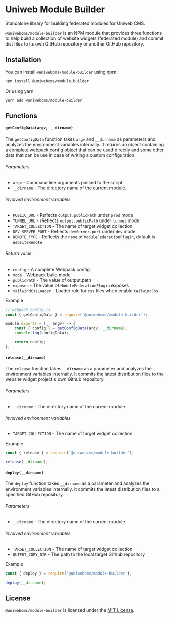# Uniweb Module Builder

Standalone library for building federated modules for Uniweb CMS.

`@uniwebcms/module-builder` is an NPM module that provides three functions to help build a collection of website widgets (federated module) and commit dist files to its own GitHub repository or another GitHub repository.

## Installation

You can install `@uniwebcms/module-builder` using npm:

```bash
npm install @uniwebcms/module-builder
```

Or using yarn:

```bash
yarn add @uniwebcms/module-builder
```

## Functions

#### `getConfigData(argv, __dirname)`

The `getConfigData` function takes `argv` and `__dirname` as parameters and analyzes the environment variables internally. It returns an object containing a complete webpack config object that can be used directly and some other data that can be use in case of writing a custom configuration.

###### Parameters

-   `argv` - Command line arguments passed to the script.
-   `__dirname` - The directory name of the current module.

###### Involved environment variables

-   `PUBLIC_URL` - Reflects `output.publicPath` under `prod` mode
-   `TUNNEL_URL` - rReflects `output.publicPath` under `tunnel` mode
-   `TARGET_COLLECTION` - The name of target widget collection
-   `DEV_SERVER_PORT` - Reflects `devServer.port` under `dev` mode
-   `REMOTE_TYPE` - Reflects the `name` of `ModuleFederationPlugin`, default is `WebsiteRemote`

###### Return value

-   `config` - A complete Webpack config
-   `mode` - Webpack build mode
-   `publicPath` - The value of output.path
-   `exposes` - The value of `ModuleFederationPlugin` exposes
-   `tailwindCssLoader` - Loader rule for `css` files when enable `tailwindCss`

Example

```javascript
// webpack.config.js
const { getConfigData } = require('@uniwebcms/module-builder');

module.exports = (_, argv) => {
    const { config } = getConfigData(argv, __dirname);
    console.log(configData);

    return config;
};
```

#### `release(__dirname)`

The `release` function takes `__dirname` as a parameter and analyzes the environment variables internally. It commits the latest distribution files to the website widget project's own Github repository.

###### Parameters

-   `__dirname` - The directory name of the current module.

###### Involved environment variables

-   `TARGET_COLLECTION` - The name of target widget collection

Example

```javascript
const { release } = require('@uniwebcms/module-builder');

release(__dirname);
```

#### `deploy(__dirname)`

The `deploy` function takes `__dirname` as a parameter and analyzes the environment variables internally. It commits the latest distribution files to a specified GitHub repository.

###### Parameters

-   `__dirname` - The directory name of the current module.

###### Involved environment variables

-   `TARGET_COLLECTION` - The name of target widget collection
-   `OUTPUT_COPY_DIR` - The path to the local target Github repository

Example

```javascript
const { deploy } = require('@uniwebcms/module-builder');

deploy(__dirname);
```

## License

`@uniwebcms/module-builder` is licensed under the [MIT License](https://opensource.org/licenses/MIT).
